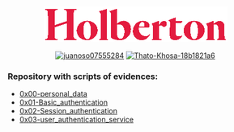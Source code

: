 <p align="center">
    <a href=#><img src="https://raw.githubusercontent.com/jbocane6/logos/main/holberton-logo.png" alt="holberton" /></a></p>
  
  <p align="center">
    <a href="[https://twitter.com/juanoso07555284](https://twitter.com/tbkhosa)" target="blank"><img align="center" src="https://raw.githubusercontent.com/rahuldkjain/github-profile-readme-generator/master/src/images/icons/Social/twitter.svg" alt="juanoso07555284" height="30" width="40" /></a>
  <a href="https://www.linkedin.com/in/thato-khosa-079643109?lipi=urn%3Ali%3Apage%3Ad_flagship3_profile_view_base_contact_details%3B5B0ZE4VTTXCoSfBxrO93hw%3D%3D" target="blank">
      <img align="center" src="https://raw.githubusercontent.com/Thato1016/github-profile-readme-generator/master/src/images/icons/Social/linked-in-alt.svg" alt="Thato-Khosa-18b1821a6" height="30" width="40" /></a>
  </p>

### Repository with scripts of evidences:

- [0x00-personal_data](https://github.com/Thato1016/holbertonschool-backend-user-data/tree/main/0x00-personal_data)
- [0x01-Basic_authentication](https://github.com/Thato1016/holbertonschool-backend-user-data/tree/main/0x01-Basic_authentication)
- [0x02-Session_authentication](https://github.com/Thato1016/holbertonschool-backend-user-data/tree/main/0x02-Session_authentication)
- [0x03-user_authentication_service](https://github.com/Thato1016/holbertonschool-backend-user-data/tree/main/0x03-user_authentication_service)
